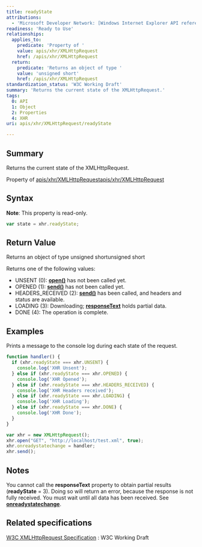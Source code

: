 ```yaml
---
title: readyState
attributions:
  - 'Microsoft Developer Network: [Windows Internet Explorer API reference Article](http://msdn.microsoft.com/en-us/library/ie/hh828809%28v=vs.85%29.aspx)'
readiness: 'Ready to Use'
relationships:
  applies_to:
    predicate: 'Property of '
    value: apis/xhr/XMLHttpRequest
    href: /apis/xhr/XMLHttpRequest
  return:
    predicate: 'Returns an object of type '
    value: 'unsigned short'
    href: /apis/xhr/XMLHttpRequest
standardization_status: 'W3C Working Draft'
summary: 'Returns the current state of the XMLHttpRequest.'
tags:
  0: API
  1: Object
  2: Properties
  4: XHR
uri: apis/xhr/XMLHttpRequest/readyState

---
```

## <span>Summary</span>

Returns the current state of the XMLHttpRequest.

Property of [apis/xhr/XMLHttpRequest](/apis/xhr/XMLHttpRequest)[apis/xhr/XMLHttpRequest](/apis/xhr/XMLHttpRequest)

## <span>Syntax</span>

**Note**: This property is read-only.

``` js
var state = xhr.readyState;
```

## <span>Return Value</span>

Returns an object of type unsigned shortunsigned short

Returns one of the following values:

-   UNSENT (0): [**open()**](/apis/xhr/XMLHttpRequest/open) has not been called yet.
-   OPENED (1): [**send()**](/apis/xhr/XMLHttpRequest/send) has not been called yet.
-   HEADERS\_RECEIVED (2): [**send()**](/apis/xhr/XMLHttpRequest/send) has been called, and headers and status are available.
-   LOADING (3): Downloading; [**responseText**](/apis/xhr/XMLHttpRequest/responseText) holds partial data.
-   DONE (4): The operation is complete.

## <span>Examples</span>

Prints a message to the console log during each state of the request.

``` js
function handler() {
  if (xhr.readyState === xhr.UNSENT) {
    console.log('XHR Unsent');
  } else if (xhr.readyState === xhr.OPENED) {
    console.log('XHR Opened');
  } else if (xhr.readyState === xhr.HEADERS_RECEIVED) {
    console.log('XHR Headers received');
  } else if (xhr.readyState === xhr.LOADING) {
    console.log('XHR Loading');
  } else if (xhr.readyState === xhr.DONE) {
    console.log('XHR Done');
  }
}

var xhr = new XMLHttpRequest();
xhr.open("GET", "http://localhost/test.xml", true);
xhr.onreadystatechange = handler;
xhr.send();
```

## <span>Notes</span>

You cannot call the **responseText** property to obtain partial results (**readyState** = 3). Doing so will return an error, because the response is not fully received. You must wait until all data has been received. See [**onreadystatechange**](/apis/xhr/XMLHttpRequest/readystatechange).

## <span>Related specifications</span>

[W3C XMLHttpRequest Specification](http://www.w3.org/TR/XMLHttpRequest/)
:   W3C Working Draft
